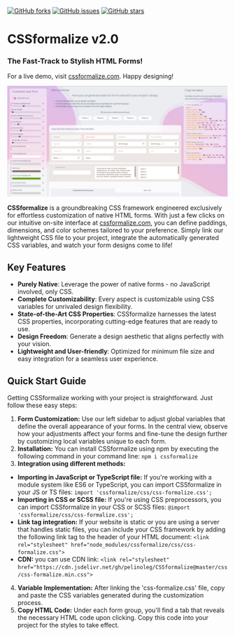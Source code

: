 [![GitHub forks](https://img.shields.io/github/forks/pelinoleg/CSSformalize.svg)](https://github.com/pelinoleg/CSSformalize/network)
[![GitHub issues](https://img.shields.io/github/issues/pelinoleg/CSSformalize.svg)](https://github.com/pelinoleg/CSSformalize/issues)
[![GitHub stars](https://img.shields.io/github/stars/pelinoleg/CSSformalize.svg)](https://github.com/pelinoleg/CSSformalize/stargazers)


# CSSformalize v2.0
### The Fast-Track to Stylish HTML Forms!

For a live demo, visit [cssformalize.com](http://cssformalize.com). Happy designing!


![Dark and Light mode example for custom css forms](https://github.com/pelinoleg/CSSformalize/blob/master/screen.jpg)



**CSSformalize** is a groundbreaking CSS framework engineered exclusively for effortless customization of native HTML forms. With just a few clicks on our intuitive on-site interface at [cssformalize.com](http://cssformalize.com), you can define paddings, dimensions, and color schemes tailored to your preference. Simply link our lightweight CSS file to your project, integrate the automatically generated CSS variables, and watch your form designs come to life!

## Key Features
- **Purely Native**: Leverage the power of native forms - no JavaScript involved, only CSS.
- **Complete Customizability**: Every aspect is customizable using CSS variables for unrivaled design flexibility.
- **State-of-the-Art CSS Properties**: CSSformalize harnesses the latest CSS properties, incorporating cutting-edge features that are ready to use.
- **Design Freedom**: Generate a design aesthetic that aligns perfectly with your vision.
- **Lightweight and User-friendly**: Optimized for minimum file size and easy integration for a seamless user experience.

## Quick Start Guide
Getting CSSformalize working with your project is straightforward. Just follow these easy steps:

1.  **Form Customization:** Use our left sidebar to adjust global variables that define the overall appearance of your forms. In the central view, observe how your adjustments affect your forms and fine-tune the design further by customizing local variables unique to each form.
2.  **Installation:** You can install CSSformalize using npm by executing the following command in your command line: `npm i cssformalize`
3.  **Integration using different methods:**
   *   **Importing in JavaScript or TypeScript file:** If you're working with a module system like ES6 or TypeScript, you can import CSSformalize in your JS or TS files: `import 'cssformalize/css/css-formalize.css';`
   *   **Importing in CSS or SCSS file:** If you're using CSS preprocessors, you can import CSSformalize in your CSS or SCSS files: `@import 'cssformalize/css/css-formalize.css';`
   *   **Link tag integration:** If your website is static or you are using a server that handles static files, you can include your CSS framework by adding the following link tag to the header of your HTML document: `<link rel="stylesheet" href="node_modules/cssformalize/css/css-formalize.css">`
   *   **CDN:** you can use CDN link: `<link rel="stylesheet" href="https://cdn.jsdelivr.net/gh/pelinoleg/CSSformalize@master/css/css-formalize.min.css">`
4.  **Variable Implementation:** After linking the 'css-formalize.css' file, copy and paste the CSS variables generated during the customization process.
5.  **Copy HTML Code:** Under each form group, you'll find a tab that reveals the necessary HTML code upon clicking. Copy this code into your project for the styles to take effect.
